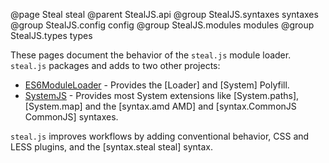 @page Steal steal
@parent StealJS.api
@group StealJS.syntaxes syntaxes
@group StealJS.config config
@group StealJS.modules modules
@group StealJS.types types

These pages document the behavior of the `steal.js` module loader. `steal.js` packages and adds to two other projects:

 - [ES6ModuleLoader](https://github.com/ModuleLoader/es6-module-loader) - Provides the [Loader] and [System] Polyfill.
 - [SystemJS](https://github.com/systemjs/systemjs) - Provides most System extensions 
   like [System.paths], [System.map] and the [syntax.amd AMD] and [syntax.CommonJS CommonJS] syntaxes.

`steal.js` improves workflows by adding conventional behavior, CSS and LESS plugins, and the [syntax.steal steal] syntax. 


